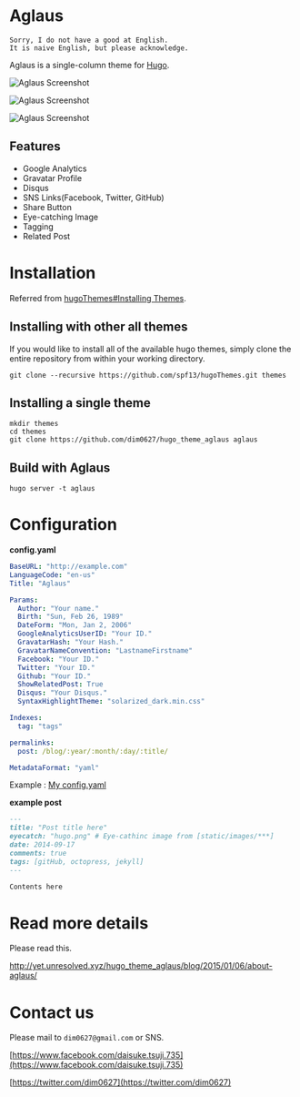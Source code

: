 # Aglaus

    Sorry, I do not have a good at English.
    It is naive English, but please acknowledge.

Aglaus is a single-column theme for [Hugo](http://gohugo.io/).

![Aglaus Screenshot](https://raw.githubusercontent.com/dim0627/hugo_theme_aglaus/master/images/top.png)

![Aglaus Screenshot](https://raw.githubusercontent.com/dim0627/hugo_theme_aglaus/master/images/bottom.png)

![Aglaus Screenshot](https://raw.githubusercontent.com/dim0627/hugo_theme_aglaus/master/images/post.png)

## Features

* Google Analytics
* Gravatar Profile
* Disqus
* SNS Links(Facebook, Twitter, GitHub)
* Share Button
* Eye-catching Image
* Tagging
* Related Post

# Installation

Referred from [hugoThemes#Installing Themes](https://github.com/spf13/hugoThemes#installing-themes).

## Installing with other all themes

If you would like to install all of the available hugo themes, simply clone the entire repository from within your working directory.

    git clone --recursive https://github.com/spf13/hugoThemes.git themes

## Installing a single theme

    mkdir themes
    cd themes
    git clone https://github.com/dim0627/hugo_theme_aglaus aglaus
    
## Build with Aglaus

    hugo server -t aglaus

# Configuration

**config.yaml**

``` yaml
BaseURL: "http://example.com"
LanguageCode: "en-us"
Title: "Aglaus"

Params:
  Author: "Your name."
  Birth: "Sun, Feb 26, 1989"
  DateForm: "Mon, Jan 2, 2006"
  GoogleAnalyticsUserID: "Your ID."
  GravatarHash: "Your Hash."
  GravatarNameConvention: "LastnameFirstname"
  Facebook: "Your ID."
  Twitter: "Your ID."
  Github: "Your ID."
  ShowRelatedPost: True
  Disqus: "Your Disqus."
  SyntaxHighlightTheme: "solarized_dark.min.css"

Indexes:
  tag: "tags"

permalinks:
  post: /blog/:year/:month/:day/:title/

MetadataFormat: "yaml"
```

Example : [My config.yaml](https://github.com/dim0627/dim0627.github.io/blob/source/config.yaml)

**example post**

``` markdown
---
title: "Post title here"
eyecatch: "hugo.png" # Eye-cathinc image from [static/images/***]
date: 2014-09-17
comments: true
tags: [gitHub, octopress, jekyll]
---

Contents here
```

# Read more details

Please read this.

http://yet.unresolved.xyz/hugo_theme_aglaus/blog/2015/01/06/about-aglaus/

# Contact us

Please mail to `dim0627@gmail.com` or SNS.

[https://www.facebook.com/daisuke.tsuji.735](https://www.facebook.com/daisuke.tsuji.735)

[https://twitter.com/dim0627](https://twitter.com/dim0627)
